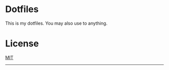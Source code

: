 # Dotfiles

This is my dotfiles.
You may also use to anything.

# License

[MIT](https://github.com/romancek/dotfiles/blob/master/LICENSE)

---
